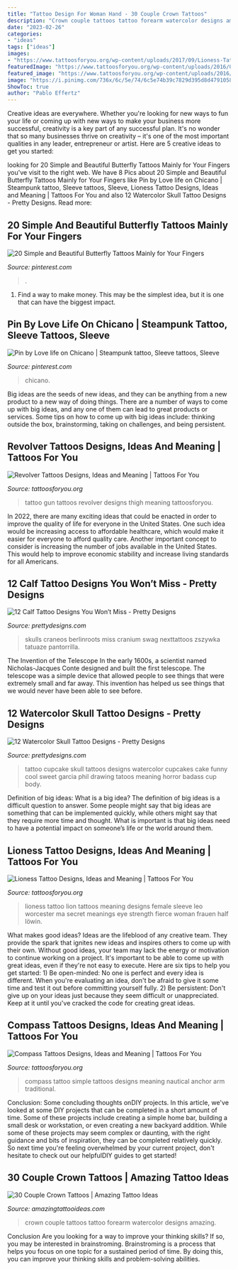 ```yaml
---
title: "Tattoo Design For Woman Hand - 30 Couple Crown Tattoos"
description: "Crown couple tattoos tattoo forearm watercolor designs amazing"
date: "2023-02-26"
categories:
- "ideas"
tags: ["ideas"]
images:
- "https://www.tattoosforyou.org/wp-content/uploads/2017/09/Lioness-Tattoo-Pictures.jpg"
featuredImage: "https://www.tattoosforyou.org/wp-content/uploads/2016/05/Revolver-Tattoo-Designs.jpg"
featured_image: "https://www.tattoosforyou.org/wp-content/uploads/2016/05/Revolver-Tattoo-Designs.jpg"
image: "https://i.pinimg.com/736x/6c/5e/74/6c5e74b39c7829d395d8d479105814f7.jpg"
ShowToc: true
author: "Pablo Effertz"
---
```



Creative ideas are everywhere. Whether you're looking for new ways to fun your life or coming up with new ways to make your business more successful, creativity is a key part of any successful plan. It's no wonder that so many businesses thrive on creativity – it's one of the most important qualities in any leader, entrepreneur or artist. Here are 5 creative ideas to get you started: 

	

		
looking for 20 Simple and Beautiful Butterfly Tattoos Mainly for Your Fingers you've visit to the right web. We have 8 Pics about 20 Simple and Beautiful Butterfly Tattoos Mainly for Your Fingers like Pin by Love life on Chicano | Steampunk tattoo, Sleeve tattoos, Sleeve, Lioness Tattoo Designs, Ideas and Meaning | Tattoos For You and also 12 Watercolor Skull Tattoo Designs - Pretty Designs. Read more:
		
    
## 20 Simple And Beautiful Butterfly Tattoos Mainly For Your Fingers

<img loading=lazy src="https://i.pinimg.com/736x/53/be/6f/53be6f3fcf452a04ef81fc5a16b713e7.jpg" onerror="this.onerror=null;this.src='https://tse2.mm.bing.net/th?id=OIP.kihdA8IxJgazjTKGkS4VYwHaLH&amp;pid=15.1';" alt="20 Simple and Beautiful Butterfly Tattoos Mainly for Your Fingers">

_Source: pinterest.com_

>. 

	

1) Find a way to make money. This may be the simplest idea, but it is one that can have the biggest impact.

    
## Pin By Love Life On Chicano | Steampunk Tattoo, Sleeve Tattoos, Sleeve

<img loading=lazy src="https://i.pinimg.com/736x/6c/5e/74/6c5e74b39c7829d395d8d479105814f7.jpg" onerror="this.onerror=null;this.src='https://tse3.mm.bing.net/th?id=OIP.0UMxwcU3mAx2ZX4uTgdPAQHaRa&amp;pid=15.1';" alt="Pin by Love life on Chicano | Steampunk tattoo, Sleeve tattoos, Sleeve">

_Source: pinterest.com_

>chicano. 

	

Big ideas are the seeds of new ideas, and they can be anything from a new product to a new way of doing things. There are a number of ways to come up with big ideas, and any one of them can lead to great products or services. Some tips on how to come up with big ideas include: thinking outside the box, brainstorming, taking on challenges, and being persistent.

    
## Revolver Tattoos Designs, Ideas And Meaning | Tattoos For You

<img loading=lazy src="https://www.tattoosforyou.org/wp-content/uploads/2016/05/Revolver-Tattoo-Designs.jpg" onerror="this.onerror=null;this.src='https://tse3.mm.bing.net/th?id=OIP.eG2lF3BuM5kl9zjNJJh2TAHaKW&amp;pid=15.1';" alt="Revolver Tattoos Designs, Ideas and Meaning | Tattoos For You">

_Source: tattoosforyou.org_

>tattoo gun tattoos revolver designs thigh meaning tattoosforyou. 

	

In 2022, there are many exciting ideas that could be enacted in order to improve the quality of life for everyone in the United States. One such idea would be increasing access to affordable healthcare, which would make it easier for everyone to afford quality care. Another important concept to consider is increasing the number of jobs available in the United States. This would help to improve economic stability and increase living standards for all Americans.

    
## 12 Calf Tattoo Designs You Won’t Miss - Pretty Designs

<img loading=lazy src="https://www.prettydesigns.com/wp-content/uploads/2014/09/Skull-Tattoo.jpg" onerror="this.onerror=null;this.src='https://tse3.mm.bing.net/th?id=OIP.WaOJ-6gnIHE5mZM419bmtwAAAA&amp;pid=15.1';" alt="12 Calf Tattoo Designs You Won’t Miss - Pretty Designs">

_Source: prettydesigns.com_

>skulls craneos berlinroots miss cranium swag nexttattoos zszywka tatuaze pantorrilla. 

	

The Invention of the Telescope
In the early 1600s, a scientist named Nicholas-Jacques Conte designed and built the first telescope. The telescope was a simple device that allowed people to see things that were extremely small and far away. This invention has helped us see things that we would never have been able to see before.

    
## 12 Watercolor Skull Tattoo Designs - Pretty Designs

<img loading=lazy src="http://www.prettydesigns.com/wp-content/uploads/2014/12/Skull-Cupcake-Tattoo.jpg" onerror="this.onerror=null;this.src='https://tse3.mm.bing.net/th?id=OIP.g-_SGCJYts3PKa4ErxqF_wHaMd&amp;pid=15.1';" alt="12 Watercolor Skull Tattoo Designs - Pretty Designs">

_Source: prettydesigns.com_

>tattoo cupcake skull tattoos designs watercolor cupcakes cake funny cool sweet garcia phil drawing tatoos meaning horror badass cup body. 

	

Definition of big ideas: What is a big idea?
The definition of big ideas is a difficult question to answer. Some people might say that big ideas are something that can be implemented quickly, while others might say that they require more time and thought. What is important is that big ideas need to have a potential impact on someone’s life or the world around them.

    
## Lioness Tattoo Designs, Ideas And Meaning | Tattoos For You

<img loading=lazy src="https://www.tattoosforyou.org/wp-content/uploads/2017/09/Lioness-Tattoo-Pictures.jpg" onerror="this.onerror=null;this.src='https://tse4.mm.bing.net/th?id=OIP.qt-y5qR7fpXl2gKkTVJS9gHaJ3&amp;pid=15.1';" alt="Lioness Tattoo Designs, Ideas and Meaning | Tattoos For You">

_Source: tattoosforyou.org_

>lioness tattoo lion tattoos meaning designs female sleeve leo worcester ma secret meanings eye strength fierce woman frauen half löwin. 

	

What makes good ideas?
Ideas are the lifeblood of any creative team. They provide the spark that ignites new ideas and inspires others to come up with their own. Without good ideas, your team may lack the energy or motivation to continue working on a project. It's important to be able to come up with great ideas, even if they're not easy to execute. Here are six tips to help you get started: 1) Be open-minded: No one is perfect and every idea is different. When you're evaluating an idea, don't be afraid to give it some time and test it out before committing yourself fully. 2) Be persistent: Don't give up on your ideas just because they seem difficult or unappreciated. Keep at it until you've cracked the code for creating great ideas.

    
## Compass Tattoos Designs, Ideas And Meaning | Tattoos For You

<img loading=lazy src="http://www.tattoosforyou.org/wp-content/uploads/2013/09/Simple-Compass-Tattoo-764x1024.jpg" onerror="this.onerror=null;this.src='https://tse2.mm.bing.net/th?id=OIP.e1qD8c4RW0wvPnQ3MGh-cAHaJ7&amp;pid=15.1';" alt="Compass Tattoos Designs, Ideas and Meaning | Tattoos For You">

_Source: tattoosforyou.org_

>compass tattoo simple tattoos designs meaning nautical anchor arm traditional. 

	

Conclusion: Some concluding thoughts onDIY projects.
In this article, we've looked at some DIY projects that can be completed in a short amount of time. Some of these projects include creating a simple home bar, building a small desk or workstation, or even creating a new backyard addition. While some of these projects may seem complex or daunting, with the right guidance and bits of inspiration, they can be completed relatively quickly. So next time you're feeling overwhelmed by your current project, don't hesitate to check out our helpfulDIY guides to get started!

    
## 30 Couple Crown Tattoos | Amazing Tattoo Ideas

<img loading=lazy src="https://amazingtattooideas.com/wp-content/uploads/2016/11/Watercolor-Couple-Crown-Forearm-Tattoos.jpg" onerror="this.onerror=null;this.src='https://tse1.mm.bing.net/th?id=OIP.tgrlNjJbYv5fJ1AzqbE0QgHaJ4&amp;pid=15.1';" alt="30 Couple Crown Tattoos | Amazing Tattoo Ideas">

_Source: amazingtattooideas.com_

>crown couple tattoos tattoo forearm watercolor designs amazing. 

	

Conclusion
Are you looking for a way to improve your thinking skills? If so, you may be interested in brainstroming. Brainstroming is a process that helps you focus on one topic for a sustained period of time. By doing this, you can improve your thinking skills and problem-solving abilities.


